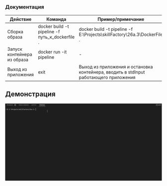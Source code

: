 ### Документация
| Действие | Команда | Пример/примечание |
| --------| ------- | ------ | 
| Сборка образа  | docker build -t pipeline -f путь_к_dockerfile .  | docker build -t pipeline -f E:\Projects\skillFactory\26a.3\DockerFile . |
| Запуск контейнера из образа  | docker run -it pipeline | - |
| Выход из приложения | exit | Выход из приложения и остановка контейнера, вводить в stdInput работающего приложения |

## Демонстрация
![](/demonstration.gif)